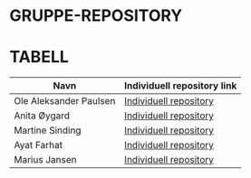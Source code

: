 # GRUPPE-REPOSITORY
# TABELL
| Navn                   | Individuell repository link                                                |
|------------------------|----------------------------------------------------------------------------|
| Ole Aleksander Paulsen | [Individuell repository](https://github.com/OlePaulsen/IND-REPOSITORY)     |
| Anita Øygard           | [Individuell repository](https://github.com/anitaoygard/ind-repository)    |
| Martine Sinding        | [Individuell repository](https://github.com/MartineSinding/IND-REPOSITORY) |
| Ayat Farhat            | [Individuell repository](https://github.com/ayatfarhat/IND-REPOSITORY)     |
| Marius Jansen          | [Individuell repository](https://github.com/MariusJansen99/IND-REPOSITORY) |
